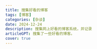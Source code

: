 ```yaml
---
title: 搜集好看的博客
tags: [博客]
categories: [杂谈]
date: 2024-12-24
description: 搜集网上好看的博客系统，并记录
articleGPT: 搜集了一些好看的博客。
cover: true
---
```


